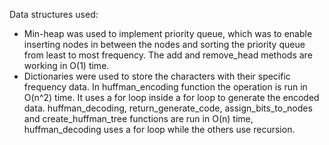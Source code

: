 Data structures used:
- Min-heap was used to implement priority queue, which was to enable inserting nodes in between the nodes and sorting the priority queue from least to most frequency.
The add and remove_head methods are working in O(1) time.
- Dictionaries were used to store the characters with their specific frequency data.
In huffman_encoding function the operation is run in O(n^2) time. It uses a for loop inside a for loop to generate the encoded data. huffman_decoding, return_generate_code, assign_bits_to_nodes and create_huffman_tree functions are run in O(n) time, huffman_decoding uses a for loop while the others use recursion.